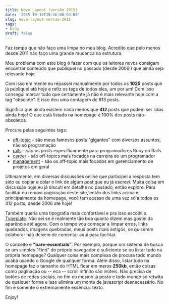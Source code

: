 ```yaml
---
title: Novo Layout (versão 2015)
date: '2015-10-13T15:16:00-03:00'
slug: novo-layout-versao-2015
tags:
- blog
draft: false
---
```


Faz tempo que não faço uma limpa no meu blog. Acredito que pelo menos desde 2011 não faço uma grande mudança na estrutura.

Meu problema com este blog é fazer com que os leitores novos consigam encontrar conteúdo que publiquei no passado (desde 2006!) que ainda seja relevante hoje.

Com isso em mente eu repassei manualmente por todos os **1025** posts que já publiquei até hoje e refiz os tags de todos eles, um por um! Com isso consegui marcar tudo que certamente já não é mais relevante hoje com a tag "obsolete". E isso deu uma contagem de 613 posts.

Significa que ainda existem nada menos que **412** posts que podem ser lidos ainda hoje! O que está listado na homepage é 100% dos posts não-obsoletos.

Procure pelas seguintes tags:

* [off-topic](/off-topic) - são meus famosos posts "gigantes" com diversos assuntos, não só programação
* [rails](/rails) - são os posts especificamente para programadores Ruby on Rails
* [career](/career) - são off-topics mais focados na carreira de um programador
* [management](/management) - são os off-topic mais focados em gerenciamento de projetos em geral

Ultimamente, em diversas discussões online que participei a resposta tem sido eu copiar e colar o link de algum post que eu já escrevi. Muita coisa em discussão hoje eu já discuti em detalhe no passado, então explore. Para facilitar eu removi paginação deste site, então dos links acima e, principalmente da homepage, você tem acesso de uma vez só a todos os 412 posts, desde 2006 até hoje!

Também queria uma tipografia mais confortável e pra isso escolhi o [Typeplate](http://typeplate.com/). Não sei se é realmente tão boa quanto dizem mas gostei da aparência até agora. Com o tempo vou começar a limpar erros, links quebrados, imagens quebradas, meus posts mais antigos, se quiserem colaborar não deixem de comentar aqui para facilitar.

O conceito é __"bare-essentials"__. Por exemplo, porque um sistema de busca se um simples "Find" do próprio navegador é suficiente se eu listar tudo na própria homepage? Qualquer coisa mais complexa de procura todo mundo acaba usando o Google de qualquer forma. Além disso, listar tudo na homepage faz o tamanho do HTML ficar em meros **250kb**, então coisas como paginação ou -- eca -- scroll infinito são inúteis. Não precisa de botões de redes sociais, no fim eu mesmo já posto e todo mundo só retwita de qualquer forma e isso elimina um monte de javascript desnecessário. No fim é somente o extremamente essência: texto.

Enjoy!
